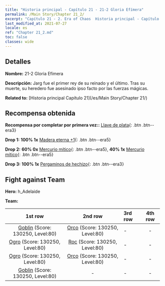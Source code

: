 ```yaml
---
title: "Historia principal - Capítulo 21 - 21-2 Gloria Efímera"
permalink: /Main Story/Chapter 21_2/
excerpt: "Capítulo 21 - 2. Era of Chaos  Historia principal - Capítulo 21_2. 21-2 Gloria Efímera"
last_modified_at: 2021-07-27
locale: es
ref: "Chapter 21_2.md"
toc: false
classes: wide
---
```


## Detalles

 **Nombre:** 21-2 Gloria Efímera

 **Descripción:** Jarg fue el primer rey de su reinado y el último. Tras su muerte, su heredero fue asesinado ipso facto por las fuerzas mágicas.

 **Related to:** [Historia principal Capítulo 21](/es/Main Story/Chapter 21/)

## Recompensa obtenida

 **Recompensa por completar por primera vez::** [Llave de plata](/ItemsES/con_693/){: .btn .btn--era3}

 **Drop 1:** **100% 1x** [Madera eterna +1](/ItemsES/mat_69/){: .btn .btn--era5}

 **Drop 2:** **60% 0x** [Mercurio mítico](/ItemsES/mat_63/){: .btn .btn--era5}, **40% 1x** [Mercurio mítico](/ItemsES/mat_63/){: .btn .btn--era5}

 **Drop 3:** **100% 1x** [Pergaminos de hechizo](/ItemsES/con_694/){: .btn .btn--era3}


## Fight against Team
 **Hero:** h_Adelaide

 **Team:**


  | 1st row | 2nd row | 3rd row | 4th row |
  |:----:|:----:|:----|:----:|
  | [Goblin](/es/units/Goblin/) (Score: 130250, Level:80)  | [Orco](/es/units/Orc/) (Score: 130250, Level:80)  | - | - |
  | [Ogro](/es/units/Ogre/) (Score: 130250, Level:80)  | [Roc](/es/units/Roc/) (Score: 130250, Level:80)  | - | - |
  | [Ogro](/es/units/Ogre/) (Score: 130250, Level:80)  | [Orco](/es/units/Orc/) (Score: 130250, Level:80)  | - | - |
  | [Goblin](/es/units/Goblin/) (Score: 130250, Level:80)  | - | - | - |


